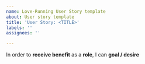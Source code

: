 ```yaml
---
name: Love-Running User Story template
about: User story template
title: 'User Story: <TITLE>'
labels: ''
assignees: ''

---
```


In order to **receive benefit** as a **role**, I can **goal / desire**
